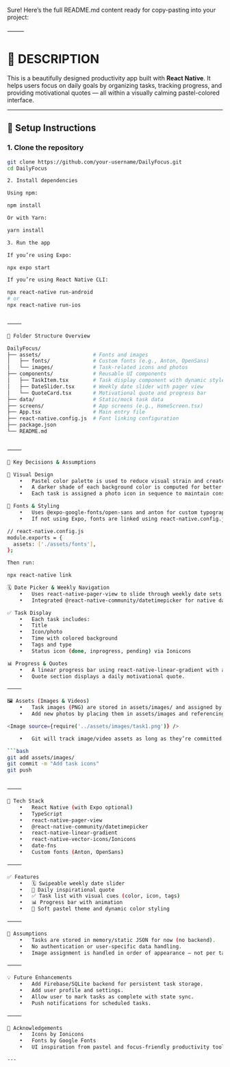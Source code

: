 Sure! Here’s the full README.md content ready for copy-pasting into your project:

⸻


# 📱 DESCRIPTION

This is a beautifully designed productivity app built with **React Native**. It helps users focus on daily goals by organizing tasks, tracking progress, and providing motivational quotes — all within a visually calming pastel-colored interface.

---

## 🚀 Setup Instructions

### 1. Clone the repository

```bash
git clone https://github.com/your-username/DailyFocus.git
cd DailyFocus

2. Install dependencies

Using npm:

npm install

Or with Yarn:

yarn install

3. Run the app

If you’re using Expo:

npx expo start

If you’re using React Native CLI:

npx react-native run-android
# or
npx react-native run-ios


⸻

📁 Folder Structure Overview

DailyFocus/
├── assets/                 # Fonts and images
│   ├── fonts/              # Custom fonts (e.g., Anton, OpenSans)
│   └── images/             # Task-related icons and photos
├── components/             # Reusable UI components
│   ├── TaskItem.tsx        # Task display component with dynamic styles
│   ├── DateSlider.tsx      # Weekly date slider with pager view
│   └── QuoteCard.tsx       # Motivational quote and progress bar
├── data/                   # Static/mock task data
├── screens/                # App screens (e.g., HomeScreen.tsx)
├── App.tsx                 # Main entry file
├── react-native.config.js  # Font linking configuration
├── package.json
└── README.md


⸻

🧠 Key Decisions & Assumptions

🎨 Visual Design
	•	Pastel color palette is used to reduce visual strain and create a focused mood.
	•	A darker shade of each background color is computed for better text contrast.
	•	Each task is assigned a photo icon in sequence to maintain consistency.

🧾 Fonts & Styling
	•	Uses @expo-google-fonts/open-sans and anton for custom typography.
	•	If not using Expo, fonts are linked using react-native.config.js:

// react-native.config.js
module.exports = {
  assets: ['./assets/fonts'],
};

Then run:

npx react-native link

🗓️ Date Picker & Weekly Navigation
	•	Uses react-native-pager-view to slide through weekly date sets (2 weeks before and after current).
	•	Integrated @react-native-community/datetimepicker for native date selection.

✅ Task Display
	•	Each task includes:
	•	Title
	•	Icon/photo
	•	Time with colored background
	•	Tags and type
	•	Status icon (done, inprogress, pending) via Ionicons

📊 Progress & Quotes
	•	A linear progress bar using react-native-linear-gradient with animated circle.
	•	Quote section displays a daily motivational quote.

⸻

🖼️ Assets (Images & Videos)
	•	Task images (PNG) are stored in assets/images/ and assigned by index in order.
	•	Add new photos by placing them in assets/images and referencing them like:

<Image source={require('../assets/images/task1.png')} />

	•	Git will track image/video assets as long as they’re committed:

```bash
git add assets/images/
git commit -m "Add task icons"
git push


⸻

🔧 Tech Stack
	•	React Native (with Expo optional)
	•	TypeScript
	•	react-native-pager-view
	•	@react-native-community/datetimepicker
	•	react-native-linear-gradient
	•	react-native-vector-icons/Ionicons
	•	date-fns
	•	Custom fonts (Anton, OpenSans)

⸻

✅ Features
	•	🗓️ Swipeable weekly date slider
	•	🧠 Daily inspirational quote
	•	✅ Task list with visual cues (color, icon, tags)
	•	📊 Progress bar with animation
	•	🎨 Soft pastel theme and dynamic color styling

⸻

📌 Assumptions
	•	Tasks are stored in memory/static JSON for now (no backend).
	•	No authentication or user-specific data handling.
	•	Image assignment is handled in order of appearance — not per task ID.

⸻

💡 Future Enhancements
	•	Add Firebase/SQLite backend for persistent task storage.
	•	Add user profile and settings.
	•	Allow user to mark tasks as complete with state sync.
	•	Push notifications for scheduled tasks.

⸻

🙌 Acknowledgements
	•	Icons by Ionicons
	•	Fonts by Google Fonts
	•	UI inspiration from pastel and focus-friendly productivity tools

---
